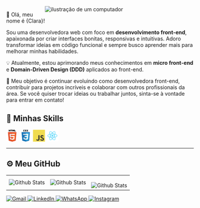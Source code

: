 <img src="https://raw.githubusercontent.com/MicaelliMedeiros/micaellimedeiros/master/image/computer-illustration.png" alt="ilustração de um computador" min-width="400px" max-width="400px" width="400px" align="right">

<p align="left"> 
 💜 Olá, meu nome é {Clara}!

Sou uma desenvolvedora web com foco em <strong>desenvolvimento front-end</strong>, apaixonada por criar interfaces bonitas, responsivas e intuitivas. Adoro transformar ideias em código funcional e sempre busco aprender mais para melhorar minhas habilidades.

💡 Atualmente, estou aprimorando meus conhecimentos em <strong>micro front-end</strong> e <strong>Domain-Driven Design (DDD)</strong> aplicados ao front-end.

🎯 Meu objetivo é continuar evoluindo como desenvolvedora front-end, contribuir para projetos incríveis e colaborar com outros profissionais da área. Se você quiser trocar ideias ou trabalhar juntos, sinta-se à vontade para entrar em contato!

## 🚀 Minhas Skills

<code><img height="32" src="https://raw.githubusercontent.com/github/explore/80688e429a7d4ef2fca1e82350fe8e3517d3494d/topics/html/html.png" alt="HTML5"/></code>
<code><img height="32" src="https://raw.githubusercontent.com/github/explore/80688e429a7d4ef2fca1e82350fe8e3517d3494d/topics/css/css.png" alt="CSS"/></code>
<code><img height="32" src="https://raw.githubusercontent.com/github/explore/80688e429a7d4ef2fca1e82350fe8e3517d3494d/topics/javascript/javascript.png" alt="Javascript"/></code>
<code><img height="32" src="https://raw.githubusercontent.com/github/explore/80688e429a7d4ef2fca1e82350fe8e3517d3494d/topics/react/react.png" alt="React"/></code>
</p>

---

## ⚙️ Meu GitHub

<table>
  <tr>
    <td>
      <img
        align="left"
        src="https://github-readme-stats.vercel.app/api?username=claradbessa&theme=dracula&hide_border=false&include_all_commits=true"
        alt="Github Stats"
      />
    </td>
    <td>
      <img
        align="left"
        src="https://github-readme-stats.vercel.app/api/top-langs/?username=claradbessa&theme=dracula&hide_border=false&include_all_commits=true&count_private=true&layout=compact"
        alt="Github Stats"
      />
    </td>
    <td>
      <br />
      <img
        align="left"
        src="https://github-readme-streak-stats.herokuapp.com/?user=claradbessa&theme=dracula&hide_border=false"
        alt="Github Stats"
      />
    </td>
  </tr>
</table>

<p align="left">
  <a href="mailto:claradbessa@gmail.com" title="Gmail" target="_blank" rel="noopener noreferrer">
      <img src="https://img.shields.io/badge/-Gmail-FF0000?style=flat-square&labelColor=FF0000&logo=gmail&logoColor=white" alt="Gmail"/>
  </a>
  <a href="https://www.linkedin.com/in/claradbessa/" title="LinkedIn" target="_blank" rel="noopener noreferrer">
      <img src="https://img.shields.io/badge/-Linkedin-0e76a8?style=flat-square&logo=Linkedin&logoColor=white" alt="LinkedIn"/>
  </a>
  <a href="https://wa.me/5512997010397" title="WhatsApp" target="_blank" rel="noopener noreferrer">
      <img src="https://img.shields.io/badge/-WhatsApp-25d366?style=flat-square&labelColor=25d366&logo=whatsapp&logoColor=white" alt="WhatsApp"/>
  </a>
  <a href="https://www.instagram.com/claradbessa/" title="Instagram" target="_blank" rel="noopener noreferrer">
      <img src="https://img.shields.io/badge/-Instagram-DF0174?style=flat-square&labelColor=DF0174&logo=instagram&logoColor=white" alt="Instagram"/>
  </a>
</p>







